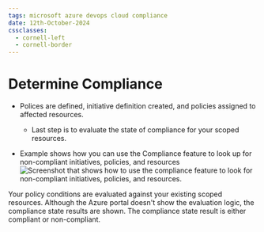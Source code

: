 ```yaml
---
tags: microsoft azure devops cloud compliance
date: 12th-October-2024
cssclasses:
  - cornell-left
  - cornell-border
---
```


# Determine Compliance

- Polices are defined, initiative definition created, and policies assigned to affected resources.
	- Last step is to evaluate the state of compliance for your scoped resources.

- Example shows how you can use the Compliance feature to look up for non-compliant initiatives, policies, and resources
![Screenshot that shows how to use the compliance feature to look for non-compliant initiatives, policies, and resources.](https://learn.microsoft.com/en-us/training/wwl-azure/configure-azure-policy/media/determine-compliance-c198f4ba.png)

Your policy conditions are evaluated against your existing scoped resources. Although the Azure portal doesn't show the evaluation logic, the compliance state results are shown. The compliance state result is either compliant or non-compliant.
